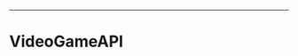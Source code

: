 --------------------------------------------------------------------------------------------------
# VideoGameAPI
